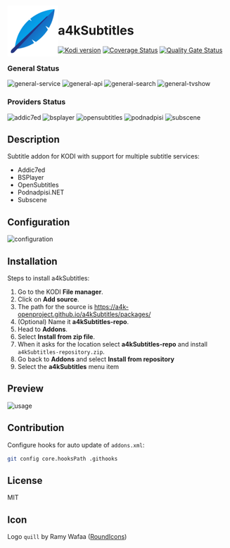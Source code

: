 <img align="left" width="115px" height="115px" src="icon.png">

# a4kSubtitles
[![Kodi version](https://img.shields.io/badge/kodi%20versions-18--19-blue)](https://kodi.tv/) [![Coverage Status](https://coveralls.io/repos/github/a4k-openproject/a4kSubtitles/badge.svg?branch=master)](https://coveralls.io/github/a4k-openproject/a4kSubtitles?branch=master) [![Quality Gate Status](https://sonarcloud.io/api/project_badges/measure?project=a4k-openproject_a4kSubtitles&metric=alert_status)](https://sonarcloud.io/dashboard?id=a4k-openproject_a4kSubtitles)

### General Status
![general-service](https://github.com/a4k-openproject/a4kSubtitles/workflows/Service/badge.svg) ![general-api](https://github.com/a4k-openproject/a4kSubtitles/workflows/API/badge.svg) ![general-search](https://github.com/a4k-openproject/a4kSubtitles/workflows/Search/badge.svg) ![general-tvshow](https://github.com/a4k-openproject/a4kSubtitles/workflows/TVShow/badge.svg)
### Providers Status
![addic7ed](https://github.com/a4k-openproject/a4kSubtitles/workflows/Addic7ed/badge.svg) ![bsplayer](https://github.com/a4k-openproject/a4kSubtitles/workflows/BSPlayer/badge.svg) ![opensubtitles](https://github.com/a4k-openproject/a4kSubtitles/workflows/OpenSubtitles/badge.svg) ![podnadpisi](https://github.com/a4k-openproject/a4kSubtitles/workflows/Podnadpisi.NET/badge.svg) ![subscene](https://github.com/a4k-openproject/a4kSubtitles/workflows/Subscene/badge.svg)

## Description

Subtitle addon for KODI with support for multiple subtitle services:
* Addic7ed
* BSPlayer
* OpenSubtitles
* Podnadpisi.NET
* Subscene

## Configuration
![configuration](https://media.giphy.com/media/kewuE4BgfOnFin0vEC/source.gif)

## Installation

Steps to install a4kSubtitles:
1. Go to the KODI **File manager**.
2. Click on **Add source**.
3. The path for the source is https://a4k-openproject.github.io/a4kSubtitles/packages/
4. (Optional) Name it **a4kSubtitles-repo**.
5. Head to **Addons**.
6. Select **Install from zip file**.
7. When it asks for the location select **a4kSubtitles-repo** and install `a4kSubtitles-repository.zip`.
8. Go back to **Addons** and select **Install from repository**
9. Select the **a4kSubtitles** menu item

## Preview
![usage](https://media.giphy.com/media/QTmhgEJTpTPTPxByfj/source.gif)

## Contribution

Configure hooks for auto update of `addons.xml`:
```sh
git config core.hooksPath .githooks
```
## License

MIT

## Icon

Logo `quill` by Ramy Wafaa ([RoundIcons](https://roundicons.com))
